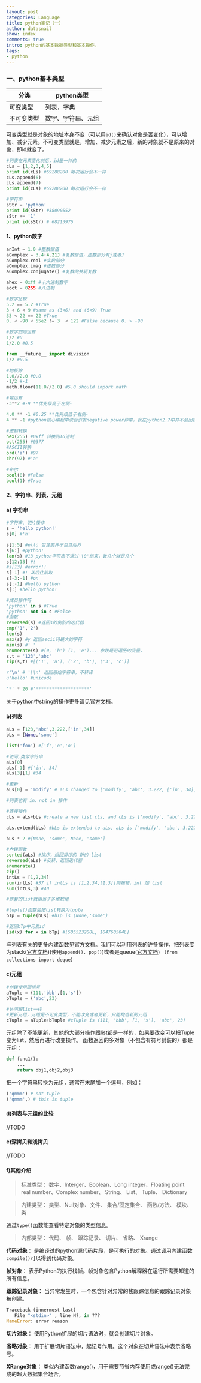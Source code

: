 ```yaml
---
layout: post
categories: Language
title: python笔记（一）
author: datasnail
show: index
comments: true
intro: python的基本数据类型和基本操作。
tags:
- python
---
```


### **一、python基本类型**

| 分类 | python类型 |
| ------ | ------ |
| 可变类型 | 列表，字典 |
| 不可变类型 | 数字、字符串、元组 |

可变类型就是对象的地址本身不变（可以用`id()`来确认对象是否变化），可以增加、减少元素。不可变类型就是，增加、减少元素之后，新的对象就不是原来的对象，即id就变了。
```python
#列表在元素变化前后，id是一样的
cLs = [1,2,3,4,5]
print id(cLs) #69288200 每次运行会不一样
cLs.append(6)
cLs.append(7)
print id(cLs) #69288200 每次运行会不一样

#字符串
sStr = 'python'
print id(sStr) #38090552
sStr += '1'
print id(sStr) # 68213976
```

#### **1、python数字**
```python
anInt = 1.0 #整数赋值
aComplex = 3.4+4.21J #复数赋值，虚数部分有j或者J
aComplex.real #实数部分
aComplex.imag #虚数部分
aComplex.conjugate() #复数的共轭复数

ahex = 0xff #十六进制数字
aoct = 0255 #八进制

#数字比较
5.2 == 5.2 #True
3 < 6 < 9 #same as (3<6) and (6<9) True
33 < 22 == 22 #True
0. < -90 < 55e2 != 3  < 122 #False because 0. > -90

#数字四则运算
1/2 #0
1/2.0 #0.5

from __future__ import division
1/2 #0.5

#地板除
1.0//2.0 #0.0
-1/2 #-1
math.floor(11.0//2.0) #5.0 should import math

#幂运算
-3**2 #-9 **优先级高于左侧-

4.0 ** -1 #0.25 **优先级低于右侧-
4 ** -1 #python核心编程中说会引发negative power异常，我在python2.7中并不会出错

#进制转换
hex(255) #0xff 转换到16进制
oct(255) #0377
#ASCII转换
ord('a') #97
chr(97) #'a'

#布尔
bool(0) #False 
bool(1) #True
```

#### **2、字符串、列表、元组**
#### a) 字符串
```python
#字符串、切片操作
s = 'hello python!'
s[0] #'h'

s[1:5] #ello 包含前界不包含后界
s[6:] #python!
len(s) #13 python字符串不通过'\0'结束，数几个就是几个
s[12:13] #!
#s[13] #error!!
s[-1] #! 从后往前取
s[-3:-1] #on
s[:-1] #hello python
s[:] #hello python!

#成员操作符
'python' in s #True
'python' not in s #False
#函数
reversed(s) #返回s的倒叙的迭代器
cmp('1','2')
len(s)
max(s) #y 返回ascii码最大的字符
min(s) #' '
enumerate(s) #(0, 'h') (1, 'e')... 参数是可遍历的变量，
s,t = '123','abc'
zip(s,t) #[('1', 'a'), ('2', 'b'), ('3', 'c')]

r'\n' # '\\n' 返回原始字符串，不转译
u'hello' #unicode

'*' * 20 #'********************'
```
关于python中string的操作更多请见[官方文档](https://docs.python.org/2/library/string.html "string operation")。

#### b)列表
```python
aLs = [123,'abc',3.222,['in',34]]
bLs = [None,'some']

list('foo') #['f','o','o']

#访问,类似字符串
aLs[0]
aLs[-1] #['in', 34]
aLs[3][1] #34

#更新
aLs[0] = 'modify' # aLs changed to ['modify', 'abc', 3.222, ['in', 34]]

#列表也有 in、not in 操作

#连接操作
cLs = aLs+bLs #create a new list cLs, and cLs is ['modify', 'abc', 3.222, ['in', 34], None, 'some']

aLs.extend(bLs) #bLs is extended to aLs, aLs is ['modify', 'abc', 3.222, ['in', 34], None, 'some']

bLs * 2 #[None, 'some', None, 'some']

#內建函数
sorted(aLs) #排序，返回排序的 新的 list
reversed(aLs) #反转，返回迭代器
enumerate()
zip()
intLs = [1,2,34]
sum(intLs) #37 if intLs is [1,2,34,[1,3]]则报错，int 加 list
sum(intLs,3) #40

#嵌套的list就相当于多维数组

#tuple()函数会把list转换为tuple
bTp = tuple(bLs) #bTp is (None,'some')

#返回bTp中元素id
[id(x) for x in bTp] #[505523288L, 104760504L]
```
与列表有关的更多內建函数见[官方文档](https://docs.python.org/2/tutorial/datastructures.html?highlight=list "list operation")。我们可以利用列表的许多操作，把列表变为stack([官方文档](https://docs.python.org/2/tutorial/datastructures.html?highlight=stack#using-lists-as-stacks "using-lists-as-stacks"))(使用`append()`、`pop()`)或者是queue([官方文档](https://docs.python.org/2/tutorial/datastructures.html?highlight=stack#using-lists-as-queues "using-lists-as-queues")) （`from collections import deque`）
#### c)元组
```python
#创建使用圆括号
aTuple = (111,'bbb',[1,'s'])
bTuple = ('abc',23)

#访问跟list一样
#更新元组，元组是不可变类型，不能改变或者更新，只能构造新的元组
cTuple = aTuple+bTuple #cTuple is (111, 'bbb', [1, 's'], 'abc', 23)
```
元组除了不能更新，其他的大部分操作跟list都是一样的，如果要改变可以把Tuple变为list，然后再进行改变操作。
函数返回的多对象（不包含有符号封装的）都是元组：
```python
def func1():
	...
	return obj1,obj2,obj3
```
把一个字符串转换为元组，通常在末尾加一个逗号，例如：
```python
('qmmm') # not tuple
('qmmm',) # this is tuple
```
#### d)列表与元组的比较
//TODO

#### e)深拷贝和浅拷贝
//TODO

#### f)其他介绍
> 标准类型： 数字、Interger、Boolean、Long integer、Floating point real number、Complex number、 String、 List、 Tuple、 Dictionary

> 内建类型： 类型、Null对象、文件、 集合/固定集合、 函数/方法、 模块、 类

通过`type()`函数能查看特定对象的类型信息。

> 内部类型： 代码、 帧、 跟踪记录、 切片、 省略、 Xrange

**代码对象**： 是编译过的python源代码片段，是可执行的对象。通过调用內建函数`compile()`可以得到代码对象。

**帧对象**： 表示Python的执行栈帧。帧对象包含Python解释器在运行所需要知道的所有信息。

**跟踪记录对象**： 当异常发生时，一个包含针对异常的栈跟踪信息的跟踪记录对象被创建。
```python
Traceback (innermost last)
   File "<stdin>" , line N?, in ???
NameError: error reason
````

**切片对象**： 使用Python扩展的切片语法时，就会创建切片对象。

**省略对象**： 用于扩展切片语法中，起记号作用。这个对象在切片语法中表示省略号。

**XRange对象**： 类似內建函数range()，用于需要节省内存使用或range()无法完成的超大数据集合场合。